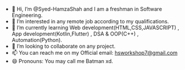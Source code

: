 - 👋 Hi, I’m @Syed-HamzaShah and I am a freshman in Software Engineering.
- 👀 I’m interested in any remote job according to my qualifications.
- 🌱 I’m currently learning Web development(HTML,CSS,JAVASCRIPT) , App development(Kotlin,Flutter) , DSA & OOP(C++) , Automation(Python).
- 💞️ I’m looking to collaborate on any project.
- 📫 You can reach me on my Official email: hsworkshop7@gmail.com
- 😄 Pronouns: You may call me Batman xd.
